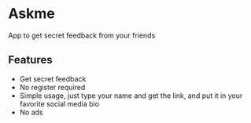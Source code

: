# Askme

App to get secret feedback from your friends

## Features

- Get secret feedback
- No register required
- Simple usage, just type your name and get the link, and put it in your favorite social media bio
- No ads
